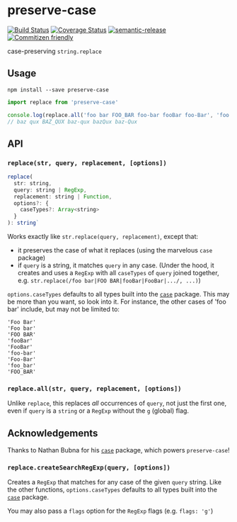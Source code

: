 # preserve-case

[![Build Status](https://travis-ci.org/jedwards1211/preserve-case.svg?branch=master)](https://travis-ci.org/jedwards1211/preserve-case)
[![Coverage Status](https://codecov.io/gh/jedwards1211/preserve-case/branch/master/graph/badge.svg)](https://codecov.io/gh/jedwards1211/preserve-case)
[![semantic-release](https://img.shields.io/badge/%20%20%F0%9F%93%A6%F0%9F%9A%80-semantic--release-e10079.svg)](https://github.com/semantic-release/semantic-release)
[![Commitizen friendly](https://img.shields.io/badge/commitizen-friendly-brightgreen.svg)](http://commitizen.github.io/cz-cli/)

case-preserving `string.replace`

## Usage

```
npm install --save preserve-case
```

```js
import replace from 'preserve-case'

console.log(replace.all('foo bar FOO_BAR foo-bar fooBar foo-Bar', 'foo bar', 'baz qux'))
// baz qux BAZ_QUX baz-qux bazQux baz-Qux
```

## API

### `replace(str, query, replacement, [options])`

```js
replace(
  str: string,
  query: string | RegExp,
  replacement: string | Function,
  options?: {
    caseTypes?: Array<string>
  }
): string`
```

Works exactly like `str.replace(query, replacement)`, except that:
* it preserves the case of what it replaces (using the marvelous `case` package)
* if `query` is a string, it matches `query` in any case.  (Under the hood, it creates and uses
  a `RegExp` with all `caseTypes` of `query` joined together, e.g.
  `str.replace(/foo bar|FOO BAR|fooBar|FooBar|.../, ...)`)

`options.caseTypes` defaults to all types built into the [`case`](https://github.com/nbubna/Case) package.
This may be more than you want, so look into it.  For instance, the other cases of 'foo bar' include, but may not be
limited to:

```
'Foo Bar'
'Foo bar'
'FOO BAR'
'fooBar'
'FooBar'
'foo-bar'
'Foo-Bar'
'foo_bar'
'FOO_BAR'
```

### `replace.all(str, query, replacement, [options])`

Unlike `replace`, this replaces *all* occurrences of `query`, not just the first one, even if `query` is a `string` or
a `RegExp` without the `g` (global) flag.

## Acknowledgements

Thanks to Nathan Bubna for his [`case`](https://github.com/nbubna/Case) package, which powers `preserve-case`!

### `replace.createSearchRegExp(query, [options])`

Creates a `RegExp` that matches for any case of the given `query` string.
Like the other functions, `options.caseTypes` defaults to all types built into
the [`case`](https://github.com/nbubna/Case) package.

You may also pass a `flags` option for the `RegExp` flags (e.g. `flags: 'g'`)
